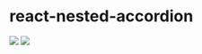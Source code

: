 # react-nested-accordion
![](https://travis-ci.com/Supermortal/react-nested-accordion.svg?branch=master)
![](https://david-dm.org/Supermortal/react-nested-accordion.svg)